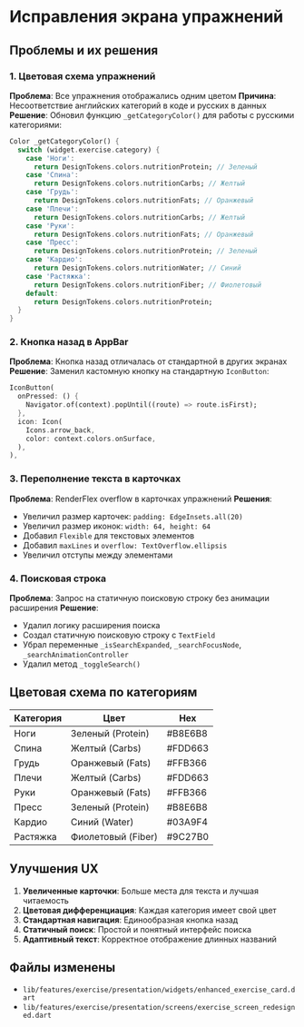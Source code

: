 # Исправления экрана упражнений

## Проблемы и их решения

### 1. Цветовая схема упражнений
**Проблема**: Все упражнения отображались одним цветом
**Причина**: Несоответствие английских категорий в коде и русских в данных
**Решение**: Обновил функцию `_getCategoryColor()` для работы с русскими категориями:

```dart
Color _getCategoryColor() {
  switch (widget.exercise.category) {
    case 'Ноги':
      return DesignTokens.colors.nutritionProtein; // Зеленый
    case 'Спина':
      return DesignTokens.colors.nutritionCarbs; // Желтый
    case 'Грудь':
      return DesignTokens.colors.nutritionFats; // Оранжевый
    case 'Плечи':
      return DesignTokens.colors.nutritionCarbs; // Желтый
    case 'Руки':
      return DesignTokens.colors.nutritionFats; // Оранжевый
    case 'Пресс':
      return DesignTokens.colors.nutritionProtein; // Зеленый
    case 'Кардио':
      return DesignTokens.colors.nutritionWater; // Синий
    case 'Растяжка':
      return DesignTokens.colors.nutritionFiber; // Фиолетовый
    default:
      return DesignTokens.colors.nutritionProtein;
  }
}
```

### 2. Кнопка назад в AppBar
**Проблема**: Кнопка назад отличалась от стандартной в других экранах
**Решение**: Заменил кастомную кнопку на стандартную `IconButton`:

```dart
IconButton(
  onPressed: () {
    Navigator.of(context).popUntil((route) => route.isFirst);
  },
  icon: Icon(
    Icons.arrow_back,
    color: context.colors.onSurface,
  ),
),
```

### 3. Переполнение текста в карточках
**Проблема**: RenderFlex overflow в карточках упражнений
**Решения**:
- Увеличил размер карточек: `padding: EdgeInsets.all(20)`
- Увеличил размер иконок: `width: 64, height: 64`
- Добавил `Flexible` для текстовых элементов
- Добавил `maxLines` и `overflow: TextOverflow.ellipsis`
- Увеличил отступы между элементами

### 4. Поисковая строка
**Проблема**: Запрос на статичную поисковую строку без анимации расширения
**Решение**: 
- Удалил логику расширения поиска
- Создал статичную поисковую строку с `TextField`
- Убрал переменные `_isSearchExpanded`, `_searchFocusNode`, `_searchAnimationController`
- Удалил метод `_toggleSearch()`

## Цветовая схема по категориям

| Категория | Цвет | Hex |
|-----------|------|-----|
| Ноги | Зеленый (Protein) | #B8E6B8 |
| Спина | Желтый (Carbs) | #FDD663 |
| Грудь | Оранжевый (Fats) | #FFB366 |
| Плечи | Желтый (Carbs) | #FDD663 |
| Руки | Оранжевый (Fats) | #FFB366 |
| Пресс | Зеленый (Protein) | #B8E6B8 |
| Кардио | Синий (Water) | #03A9F4 |
| Растяжка | Фиолетовый (Fiber) | #9C27B0 |

## Улучшения UX

1. **Увеличенные карточки**: Больше места для текста и лучшая читаемость
2. **Цветовая дифференциация**: Каждая категория имеет свой цвет
3. **Стандартная навигация**: Единообразная кнопка назад
4. **Статичный поиск**: Простой и понятный интерфейс поиска
5. **Адаптивный текст**: Корректное отображение длинных названий

## Файлы изменены

- `lib/features/exercise/presentation/widgets/enhanced_exercise_card.dart`
- `lib/features/exercise/presentation/screens/exercise_screen_redesigned.dart` 